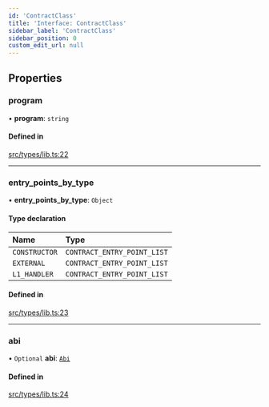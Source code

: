 ```yaml
---
id: 'ContractClass'
title: 'Interface: ContractClass'
sidebar_label: 'ContractClass'
sidebar_position: 0
custom_edit_url: null
---
```


## Properties

### program

• **program**: `string`

#### Defined in

[src/types/lib.ts:22](https://github.com/PhilippeR26/starknet.js/blob/689c0e5/src/types/lib.ts#L22)

---

### entry_points_by_type

• **entry_points_by_type**: `Object`

#### Type declaration

| Name          | Type                        |
| :------------ | :-------------------------- |
| `CONSTRUCTOR` | `CONTRACT_ENTRY_POINT_LIST` |
| `EXTERNAL`    | `CONTRACT_ENTRY_POINT_LIST` |
| `L1_HANDLER`  | `CONTRACT_ENTRY_POINT_LIST` |

#### Defined in

[src/types/lib.ts:23](https://github.com/PhilippeR26/starknet.js/blob/689c0e5/src/types/lib.ts#L23)

---

### abi

• `Optional` **abi**: [`Abi`](../modules.md#abi)

#### Defined in

[src/types/lib.ts:24](https://github.com/PhilippeR26/starknet.js/blob/689c0e5/src/types/lib.ts#L24)
